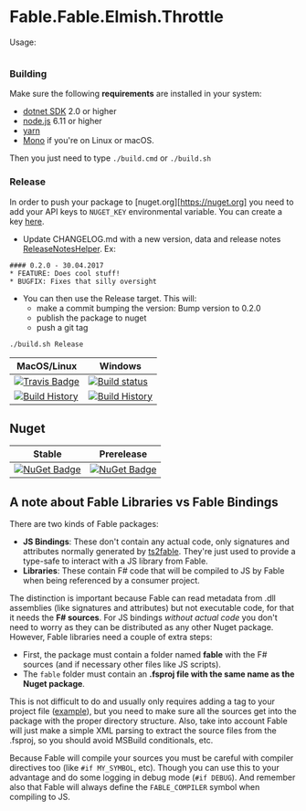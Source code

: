 # Fable.Fable.Elmish.Throttle

Usage:
```

```

### Building

Make sure the following **requirements** are installed in your system:

* [dotnet SDK](https://www.microsoft.com/net/download/core) 2.0 or higher
* [node.js](https://nodejs.org) 6.11 or higher
* [yarn](https://yarnpkg.com)
* [Mono](http://www.mono-project.com/) if you're on Linux or macOS.

Then you just need to type `./build.cmd` or `./build.sh`

### Release

In order to push your package to [nuget.org][https://nuget.org] you need to add your API keys to `NUGET_KEY` environmental variable.
You can create a key [here](https://www.nuget.org/account/ApiKeys).

- Update CHANGELOG.md with a new version, data and release notes [ReleaseNotesHelper](http://fake.build/apidocs/fake-releasenoteshelper.html).
Ex:

```
#### 0.2.0 - 30.04.2017
* FEATURE: Does cool stuff!
* BUGFIX: Fixes that silly oversight
```


- You can then use the Release target. This will:
  - make a commit bumping the version: Bump version to 0.2.0
  - publish the package to nuget
  - push a git tag

`./build.sh Release`



MacOS/Linux | Windows
--- | ---
[![Travis Badge](https://travis-ci.org/MyGithubUsername/Fable.Elmish.Throttle.svg?branch=master)](https://travis-ci.org/MyGithubUsername/Fable.Elmish.Throttle) | [![Build status](https://ci.appveyor.com/api/projects/status/github/MyGithubUsername/Fable.Elmish.Throttle?svg=true)](https://ci.appveyor.com/project/MyGithubUsername/Fable.Elmish.Throttle)
[![Build History](https://buildstats.info/travisci/chart/MyGithubUsername/Fable.Elmish.Throttle)](https://travis-ci.org/MyGithubUsername/Fable.Elmish.Throttle/builds) | [![Build History](https://buildstats.info/appveyor/chart/MyGithubUsername/Fable.Elmish.Throttle)](https://ci.appveyor.com/project/MyGithubUsername/Fable.Elmish.Throttle)


## Nuget

Stable | Prerelease
--- | ---
[![NuGet Badge](https://buildstats.info/nuget/Fable.Elmish.Throttle)](https://www.nuget.org/packages/Fable.Elmish.Throttle/) | [![NuGet Badge](https://buildstats.info/nuget/Fable.Elmish.Throttle?includePreReleases=true)](https://www.nuget.org/packages/Fable.Elmish.Throttle/)



## A note about Fable Libraries vs Fable Bindings

There are two kinds of Fable packages:

- **JS Bindings**: These don't contain any actual code, only signatures and attributes normally generated by [ts2fable](https://www.npmjs.com/package/ts2fable). They're just used to provide a type-safe to interact with a JS library from Fable.
- **Libraries**: These contain F# code that will be compiled to JS by Fable when being referenced by a consumer project.

The distinction is important because Fable can read metadata from .dll assemblies (like signatures and attributes) but not executable code, for that it needs the **F# sources**. For JS bindings _without actual code_ you don't need to worry as they can be distributed as any other Nuget package. However, Fable libraries need a couple of extra steps:

- First, the package must contain a folder named **fable** with the F# sources (and if necessary other files like JS scripts).
- The `fable` folder must contain an **.fsproj file with the same name as the Nuget package**.

This is not difficult to do and usually only requires adding a tag to your project file ([example](https://github.com/fable-compiler/fable-react-native/blob/6a7cc0e5074b985ef94e49a631cb8285eb9950c8/src/Fable.React.Native.fsproj#L32-L34)), but you need to make sure all the sources get into the package with the proper directory structure. Also, take into account Fable will just make a simple XML parsing to extract the source files from the .fsproj, so you should avoid MSBuild conditionals, etc.

Because Fable will compile your sources you must be careful with compiler directives too (like `#if MY_SYMBOL`, etc). Though you can use this to your advantage and do some logging in debug mode (`#if DEBUG`). And remember also that Fable will always define the `FABLE_COMPILER` symbol when compiling to JS.
